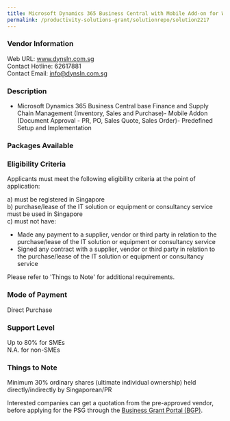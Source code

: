 ```yaml
---
title: Microsoft Dynamics 365 Business Central with Mobile Add-on for Wholesale Trade Version 18-3.01
permalink: /productivity-solutions-grant/solutionrepo/solution2217
---
```


### Vendor Information
Web URL: www.dynsln.com.sg <br>Contact Hotline: 62617881 <br>Contact Email: info@dynsln.com.sg <br>

### Description

- Microsoft Dynamics 365 Business Central base Finance and Supply Chain Management (Inventory, Sales and Purchase)- Mobile Addon (Document Approval - PR, PO, Sales Quote, Sales Order)- Predefined Setup and Implementation

### Packages Available


### Eligibility Criteria

Applicants must meet the following eligibility criteria at the point of application:

a) must be registered in Singapore <br>
b) purchase/lease of the IT solution or equipment or consultancy service must be used in Singapore <br>
c) must not have:
- Made any payment to a supplier, vendor or third party in relation to the purchase/lease of the IT solution or equipment or consultancy service
- Signed any contract with a supplier, vendor or third party in relation to the purchase/lease of the IT solution or equipment or consultancy service

Please refer to 'Things to Note' for additional requirements.

### Mode of Payment
Direct Purchase

### Support Level
Up to 80% for SMEs <br>
N.A. for non-SMEs

### Things to Note
Minimum 30% ordinary shares (ultimate individual ownership) held directly/indirectly by Singaporean/PR

Interested companies can get a quotation from the pre-approved vendor, before applying for the PSG through the <a target='_blank' href='https://www.businessgrants.gov.sg/'>Business Grant Portal (BGP)</a>.
